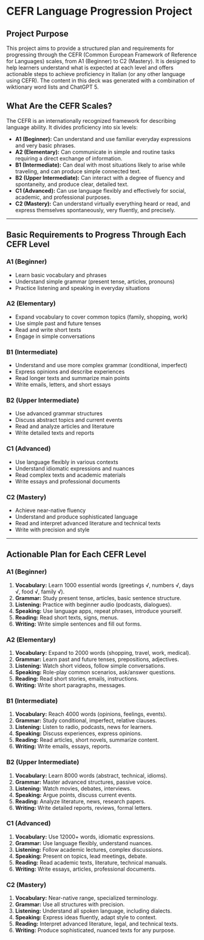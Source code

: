 # CEFR Language Progression Project

## Project Purpose
This project aims to provide a structured plan and requirements for progressing through the CEFR (Common European Framework of Reference for Languages) scales, from A1 (Beginner) to C2 (Mastery). It is designed to help learners understand what is expected at each level and offers actionable steps to achieve proficiency in Italian (or any other language using CEFR). The content in this deck was generated with a combination of wiktionary word lists and ChatGPT 5.

## What Are the CEFR Scales?
The CEFR is an internationally recognized framework for describing language ability. It divides proficiency into six levels:

- **A1 (Beginner):** Can understand and use familiar everyday expressions and very basic phrases.
- **A2 (Elementary):** Can communicate in simple and routine tasks requiring a direct exchange of information.
- **B1 (Intermediate):** Can deal with most situations likely to arise while traveling, and can produce simple connected text.
- **B2 (Upper Intermediate):** Can interact with a degree of fluency and spontaneity, and produce clear, detailed text.
- **C1 (Advanced):** Can use language flexibly and effectively for social, academic, and professional purposes.
- **C2 (Mastery):** Can understand virtually everything heard or read, and express themselves spontaneously, very fluently, and precisely.

---

## Basic Requirements to Progress Through Each CEFR Level

### A1 (Beginner)
- Learn basic vocabulary and phrases
- Understand simple grammar (present tense, articles, pronouns)
- Practice listening and speaking in everyday situations

### A2 (Elementary)
- Expand vocabulary to cover common topics (family, shopping, work)
- Use simple past and future tenses
- Read and write short texts
- Engage in simple conversations

### B1 (Intermediate)
- Understand and use more complex grammar (conditional, imperfect)
- Express opinions and describe experiences
- Read longer texts and summarize main points
- Write emails, letters, and short essays

### B2 (Upper Intermediate)
- Use advanced grammar structures
- Discuss abstract topics and current events
- Read and analyze articles and literature
- Write detailed texts and reports

### C1 (Advanced)
- Use language flexibly in various contexts
- Understand idiomatic expressions and nuances
- Read complex texts and academic materials
- Write essays and professional documents

### C2 (Mastery)
- Achieve near-native fluency
- Understand and produce sophisticated language
- Read and interpret advanced literature and technical texts
- Write with precision and style

---

## Actionable Plan for Each CEFR Level

### A1 (Beginner)
1. **Vocabulary:** Learn 1000 essential words (greetings √, numbers √, days √, food √, family √).
2. **Grammar:** Study present tense, articles, basic sentence structure.
3. **Listening:** Practice with beginner audio (podcasts, dialogues).
4. **Speaking:** Use language apps, repeat phrases, introduce yourself.
5. **Reading:** Read short texts, signs, menus.
6. **Writing:** Write simple sentences and fill out forms.

### A2 (Elementary)
1. **Vocabulary:** Expand to 2000 words (shopping, travel, work, medical).
2. **Grammar:** Learn past and future tenses, prepositions, adjectives.
3. **Listening:** Watch short videos, follow simple conversations.
4. **Speaking:** Role-play common scenarios, ask/answer questions.
5. **Reading:** Read short stories, emails, instructions.
6. **Writing:** Write short paragraphs, messages.

### B1 (Intermediate)
1. **Vocabulary:** Reach 4000 words (opinions, feelings, events).
2. **Grammar:** Study conditional, imperfect, relative clauses.
3. **Listening:** Listen to radio, podcasts, news for learners.
4. **Speaking:** Discuss experiences, express opinions.
5. **Reading:** Read articles, short novels, summarize content.
6. **Writing:** Write emails, essays, reports.

### B2 (Upper Intermediate)
1. **Vocabulary:** Learn 8000 words (abstract, technical, idioms).
2. **Grammar:** Master advanced structures, passive voice.
3. **Listening:** Watch movies, debates, interviews.
4. **Speaking:** Argue points, discuss current events.
5. **Reading:** Analyze literature, news, research papers.
6. **Writing:** Write detailed reports, reviews, formal letters.

### C1 (Advanced)
1. **Vocabulary:** Use 12000+ words, idiomatic expressions.
2. **Grammar:** Use language flexibly, understand nuances.
3. **Listening:** Follow academic lectures, complex discussions.
4. **Speaking:** Present on topics, lead meetings, debate.
5. **Reading:** Read academic texts, literature, technical manuals.
6. **Writing:** Write essays, articles, professional documents.

### C2 (Mastery)
1. **Vocabulary:** Near-native range, specialized terminology.
2. **Grammar:** Use all structures with precision.
3. **Listening:** Understand all spoken language, including dialects.
4. **Speaking:** Express ideas fluently, adapt style to context.
5. **Reading:** Interpret advanced literature, legal, and technical texts.
6. **Writing:** Produce sophisticated, nuanced texts for any purpose.
